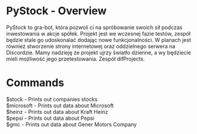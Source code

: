 # PyStock - Overview

PyStock to gra-bot, która pozwoli ci na spróbowanie swoich sił podczas inwestowania w akcje spółek. Projekt jest we wczesnej fazie testów, zespół będzie stale go udoskonalać dodając nowe funkcjonalności. W planach jest również stworzenie strony internetowej oraz oddzielnego serwera na Discordzie. Mamy nadzieję że projekt ujrzy światło dzienne, a wy będziecie mieli możliwość jego przetestowania. Zespół difProjects.

# Commands

$stock - Prints out companies stocks<br/>
$microsoft - Prints out data about Microsoft<br/>
$heinz - Prints out data about Kraft Heinz<br/>
$pepsi - Prints out data about Pepsi<br/>
$gmc - Prints out data about Gener Motors Company
